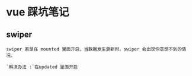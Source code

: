 # vue 踩坑笔记

## swiper

    swiper 若是在 mounted 里面开启，当数据发生更新时，swiper 会出现你意想不到的情况。

    `解决办法 :`在updated 里面开启